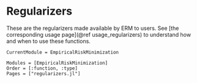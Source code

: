 # Regularizers

These are the regularizers made available by ERM to users. See
[the corresponding usage page](@ref usage_regularizers) to understand how and
when to use these functions.

```@meta
CurrentModule = EmpiricalRiskMinimization
```

```@autodocs
Modules = [EmpiricalRiskMinimization]
Order = [:function, :type]
Pages = ["regularizers.jl"]
```
